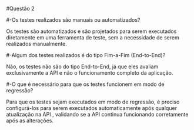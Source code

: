 #Questão 2

#-Os testes realizados são manuais ou automatizados?

Os testes são automatizados e são projetados para serem executados diretamente em uma ferramenta de teste, sem a necessidade de serem realizados manualmente.

#-Algum dos testes realizados é do tipo Fim-a-Fim (End-to-End)?

Não, os testes não são do tipo End-to-End, já que eles avaliam exclusivamente a API e não o funcionamento completo da aplicação.

#-O que é necessário para que os testes funcionem em modo de regressão?

Para que os testes sejam executados em modo de regressão, é preciso configurá-los para serem executados automaticamente após qualquer atualização na API , validando se a API continua funcionando corretamente após as alterações.
